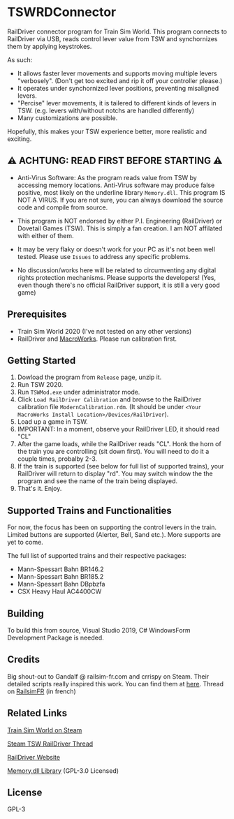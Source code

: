 # TSWRDConnector

RailDriver connector program for Train Sim World. This program connects to RailDriver via USB, reads control lever value from TSW and synchornizes them by applying keystrokes.

As such:

 - It allows faster lever movements and supports moving multiple levers "verbosely". (Don't get too excited and rip it off your controller please.)
 - It operates under synchornized lever positions, preventing misaligned levers.
 - "Percise" lever movements, it is tailered to different kinds of levers in TSW. (e.g. levers with/without notchs are handled differently)
 - Many customizations are possible.

Hopefully, this makes your TSW experience better, more realistic and exciting. 

## ⚠ ACHTUNG: READ FIRST BEFORE STARTING ⚠

 - Anti-Virus Software: As the program reads value from TSW by accessing memory locations. Anti-Virus software may produce false positive, most likely on the underline library `Memory.dll`. This program IS NOT A VIRUS. If you are not sure, you can always download the source code and compile from source.
 
 - This program is NOT endorsed by either P.I. Engineering (RailDriver) or Dovetail Games (TSW). This is simply a fan creation. I am NOT affilated with either of them.

 - It may be very flaky or doesn't work for your PC as it's not been well tested. Please use `Issues` to address any specific problems.

 - No discussion/works here will be related to circumventing any digital rights protection mechanisms. Please supports the developers! (Yes, even though there's no official RailDriver support, it is still a very good game)

## Prerequisites

 - Train Sim World 2020 (I've not tested on any other versions)
 - RailDriver and [MacroWorks](https://xkeys.com/software/softwarewindows/softwaremacroworks.html). Please run calibration first.

## Getting Started

 1. Dowload the program from `Release` page, unzip it.
 2. Run TSW 2020.
 3. Run `TSWMod.exe` under administrator mode.
 4. Click `Load RailDriver Calibration` and browse to the RailDriver calibration file `ModernCalibration.rdm`. (It should be under `<Your MacroWorks Install Location>/Devices/RailDriver`).
 5. Load up a game in TSW.
 6. IMPORTANT: In a moment, observe your RailDriver LED, it should read "CL" 
 7. After the game loads, while the RailDriver reads "CL". Honk the horn of the train you are controlling (sit down first). You will need to do it a couple times, probalby 2-3.
 8. If the train is supported (see below for full list of supported trains), your RailDriver will return to display "rd". You may switch window the the program and see the name of the train being displayed.
 9. That's it. Enjoy.

## Supported Trains and Functionalities

For now, the focus has been on supporting the control levers in the train. Limited buttons are supported (Alerter, Bell, Sand etc.). More supports are yet to come.

The full list of supported trains and their respective packages:

 - Mann-Spessart Bahn BR146.2
 - Mann-Spessart Bahn BR185.2
 - Mann-Spessart Bahn DBpbzfa
 - CSX Heavy Haul AC4400CW

## Building

To build this from source, Visual Studio 2019, C# WindowsForm Development Package is needed.

## Credits

Big shout-out to Gandalf @ railsim-fr.com and crrispy on Steam. Their detailed scripts really inspired this work. You can find them at [here](https://www.railsim-fr.com/forum/index.php?/files/file/1682-train-sim-world-raildriver-interface). Thread on [RailsimFR](https://www.railsim-fr.com/forum/index.php?/topic/12446-tsw-et-raildriver-cest-parti) (in french)

## Related Links

[Train Sim World on Steam](https://store.steampowered.com/app/530070/Train_Sim_World_2020/)

[Steam TSW RailDriver Thread](https://steamcommunity.com/app/530070/discussions/0/1797403972728914718/)

[RailDriver Website](http://raildriver.com/)

[Memory.dll Library](https://github.com/erfg12/memory.dll/) (GPL-3.0 Licensed)

## License

GPL-3